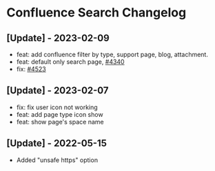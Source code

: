 # Confluence Search Changelog

 ## [Update] - 2023-02-09
 - feat: add confluence filter by type, support page, blog, attachment.
 - feat: default only search page, [#4340](https://github.com/raycast/extensions/issues/4340)
 - fix: [#4523](https://github.com/raycast/extensions/issues/4523)

 ## [Update] - 2023-02-07

 - fix: fix user icon not working
 - feat: add page type icon show
 - feat: show page's space name
 
 ## [Update] - 2022-05-15

 - Added "unsafe https" option
